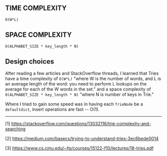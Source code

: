 ## TIME COMPLEXITY

`O(W*L)` 

## SPACE COMPLEXITY 

`O(ALPHABET_SIZE * key_length * N)`

## Design choices

After reading a few articles and StackOverflow threads, I learned that Tries have a time complexity of `O(W*L)` "where W is the number of words, and L is an average length of the word: you need to perform L lookups on the average for each of the W words in the set." and a space complexity of `O(ALPHABET_SIZE * key_length * N)` "where N is number of keys in Trie."

Where I tried to gain some speed was in having each `TrieNode` be a `defaultdict`, insert operations are fast -- O(1).

------------

\[1\] https://stackoverflow.com/questions/13032116/trie-complexity-and-searching

\[2\] https://medium.com/basecs/trying-to-understand-tries-3ec6bede0014

\[3\] https://www.cs.cmu.edu/~fp/courses/15122-f10/lectures/18-tries.pdf
